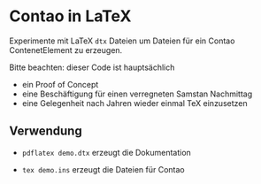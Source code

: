# Contao in LaTeX

Experimente mit LaTeX `dtx` Dateien um Dateien für ein Contao ContenetElement zu erzeugen.

Bitte beachten: dieser Code ist hauptsächlich 

- ein Proof of Concept
- eine Beschäftigung für einen verregneten Samstan Nachmittag
- eine Gelegenheit nach Jahren wieder einmal TeX einzusetzen

## Verwendung

- `pdflatex demo.dtx` erzeugt die Dokumentation

- `tex demo.ins` erzeugt die Dateien für Contao



